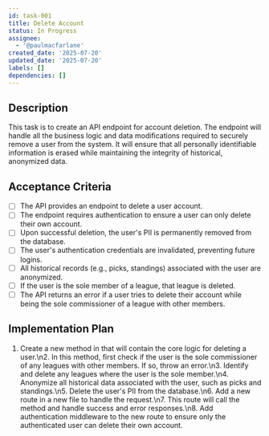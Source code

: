 ```yaml
---
id: task-001
title: Delete Account
status: In Progress
assignee:
  - '@paulmacfarlane'
created_date: '2025-07-20'
updated_date: '2025-07-20'
labels: []
dependencies: []
---
```


## Description

This task is to create an API endpoint for account deletion. The endpoint will handle all the business logic and data modifications required to securely remove a user from the system. It will ensure that all personally identifiable information is erased while maintaining the integrity of historical, anonymized data.

## Acceptance Criteria

- [ ] The API provides an endpoint to delete a user account.
- [ ] The endpoint requires authentication to ensure a user can only delete their own account.
- [ ] Upon successful deletion, the user's PII is permanently removed from the database.
- [ ] The user's authentication credentials are invalidated, preventing future logins.
- [ ] All historical records (e.g., picks, standings) associated with the user are anonymized.
- [ ] If the user is the sole member of a league, that league is deleted.
- [ ] The API returns an error if a user tries to delete their account while being the sole commissioner of a league with other members.

## Implementation Plan

1. Create a new  method in  that will contain the core logic for deleting a user.\n2. In this method, first check if the user is the sole commissioner of any leagues with other members. If so, throw an error.\n3. Identify and delete any leagues where the user is the sole member.\n4. Anonymize all historical data associated with the user, such as picks and standings.\n5. Delete the user's PII from the database.\n6. Add a new route in a new  file to handle the  request.\n7. This route will call the  method and handle success and error responses.\n8. Add authentication middleware to the new route to ensure only the authenticated user can delete their own account.

